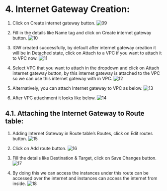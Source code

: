 # 4. Internet Gateway Creation:

1. Click on Create internet gateway button.
   ![09](https://github.com/DevopsAllInOne/01-AWS-2024/blob/main/Notes-Images/01-499/09.jpg)

2. Fill in the details like Name tag and click on Create internet gateway button.
   ![10](https://github.com/DevopsAllInOne/01-AWS-2024/blob/main/Notes-Images/01-499/10.jpg)

3. IGW created successfully, by default after internet gateway creation it will be in Detached state, click on Attach to
   a VPC if you want to attach it to VPC now.
   ![11](https://github.com/DevopsAllInOne/01-AWS-2024/blob/main/Notes-Images/01-499/11.jpg)

4. Select VPC that you want to attach in the dropdown and click on Attach internet gateway button, by this internet
   gateway is attached to the VPC so we can use this internet gateway with in VPC.
   ![12](https://github.com/DevopsAllInOne/01-AWS-2024/blob/main/Notes-Images/01-499/12.jpg)

5. Alternatively, you can attach Internet gateway to VPC as below.
   ![13](https://github.com/DevopsAllInOne/01-AWS-2024/blob/main/Notes-Images/01-499/13.jpg)

6. After VPC attachment it looks like below.
   ![14](https://github.com/DevopsAllInOne/01-AWS-2024/blob/main/Notes-Images/01-499/14.jpg)

## 4.1. Attaching the Internet Gateway to Route table:

1. Adding Internet Gateway in Route table’s Routes, click on Edit routes button.
   ![15](https://github.com/DevopsAllInOne/01-AWS-2024/blob/main/Notes-Images/01-499/15.jpg)

2. Click on Add route button.
   ![16](https://github.com/DevopsAllInOne/01-AWS-2024/blob/main/Notes-Images/01-499/16.jpg)

3. Fill the details like Destination & Target, click on Save Changes button.
   ![17](https://github.com/DevopsAllInOne/01-AWS-2024/blob/main/Notes-Images/01-499/17.jpg)

4. By doing this we can access the instances under this route can be accessed over the internet and instances can access
   the internet from inside.
   ![18](https://github.com/DevopsAllInOne/01-AWS-2024/blob/main/Notes-Images/01-499/18.jpg)
